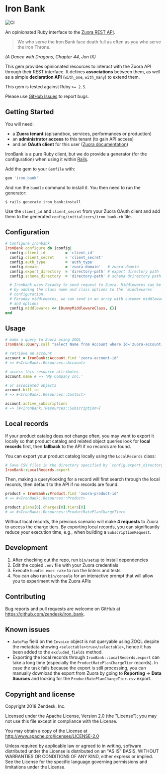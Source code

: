# Iron Bank

![CI](https://github.com/zendesk/iron_bank/workflows/CI/badge.svg?branch=master)

An opinionated Ruby interface to the [Zuora REST API][zuora-dev].

> We who serve the Iron Bank face death full as often as you who serve the Iron
> Throne.

_(A Dance with Dragons, Chapter 44, Jon IX)_

This gem provides opinionated resources to interact with the Zuora API through
their REST interface. It defines **associations** between them, as well as a
simple **declaration API** (`with_one`, `with_many`) to extend them.

This gem is tested against Ruby `>= 2.5`.

Please use [GitHub Issues][issues] to report bugs.

## Getting Started

You will need:

- a **Zuora tenant** (apisandbox, services, performances or production)
- an **administrator access** to this tenant (to gain API access)
- and an **OAuth client** for this user ([Zuora documentation][zuora-doc-oauth])

IronBank is a pure Ruby client, but we do provide a generator (for the
configuration) when using it within [Rails][rails-website].

Add the gem to your `Gemfile` with:

```rb
gem 'iron_bank'
```

And run the `bundle` command to install it. You then need to run the generator:

```
$ rails generate iron_bank:install
```

Use the `client_id` and `client_secret` from your Zuora OAuth client and add
them to the generated `config/initializers/iron_bank.rb` file.

## Configuration

```rb
# Configure Ironbank
IronBank.configure do |config|
  config.client_id         = 'client_id'
  config.client_secret     = 'client_secret'
  config.auth_type         = 'auth_type'
  config.domain            = 'zuora-domain'   # zuora doamin
  config.export_directory  = 'directory-path' # export directory path
  config.schema_directory  = 'directory-path' # schema drirectory path

  # Ironbank uses Faraday to send request to Zuora. Middlewares can be specified
  # by adding the class name and class options to the `middlewares`
  # configuration.
  # Faraday middlewares, we can send in an array with cutomer middleware class
  # and options
  config.middlewares << [DummyMiddlewareClass, {}]
end

```

## Usage

```rb
# make a query to Zuora using ZOQL
IronBank::Query.call "select Name from Account where Id='zuora-account-id'"

# retrieve an account
account = IronBank::Account.find 'zuora-account-id'
# => #<IronBank::Resources::Account>

# access this resource attributes
account.name # => 'My Company Inc.'

# or associated objects
account.bill_to
# => #<IronBank::Resources::Contact>

account.active_subscriptions
# => [#<IronBank::Resources::Subscription>]
```

## Local records

If your product catalog does not change often, you may want to export it locally
so that product catalog and related object queries look for **local records**
first, then **fallback** to the API if no records are found.

You can export your product catalog locally using the `LocalRecords` class:

```rb
# Save CSV files in the directory specified by `config.export_directory`
IronBank::LocalRecords.export
```

Then, making a query/looking for a record will first search through the local
records, then default to the API if no records are found.

```rb
product = IronBank::Product.find 'zuora-product-id'
# => #<IronBank::Resources::Product>

product.plans[0].charges[0].tiers[0]
# => #<IronBank::Resources::ProductRatePlanChargeTier>
```

Without local records, the previous scenario will make **4 requests** to Zuora
to access the charge tiers. By exporting local records, you can significantly
reduce your execution time, e.g., when building a `SubscriptionRequest`.

## Development

1. After checking out the repo, run `bin/setup` to install dependencies
2. Edit the copied `.env` file with your Zuora credentials
3. Execute `bundle exec rake` to run the linters and tests
4. You can also run `bin/console` for an interactive prompt that will allow you
   to experiment with the Zuora APIs

## Contributing

Bug reports and pull requests are welcome on GitHub at
https://github.com/zendesk/iron_bank.

## Known issues

- `AutoPay` field on the `Invoice` object is not queryable using ZOQL despite
  the metadata showing `<selectable>true</selectable>`, hence it has been added
  to the `excluded_fields` method.
- Exporting the local records through `IronBank::LocalRecords.export` can take a
  long time (especially the `ProductRatePlanChargeTier` records). In case the
  task fails because the export is still processing, you can manually download
  the export from Zuora by going to **Reporting** -> **Data Sources** and
  looking for the `ProductRatePlanChargeTier.csv` export.

## Copyright and license

Copyright 2018 Zendesk, Inc.

Licensed under the Apache License, Version 2.0 (the "License"); you may not use
this file except in compliance with the License.

You may obtain a copy of the License at
http://www.apache.org/licenses/LICENSE-2.0

Unless required by applicable law or agreed to in writing, software distributed
under the License is distributed on an "AS IS" BASIS, WITHOUT WARRANTIES OR
CONDITIONS OF ANY KIND, either express or implied. See the License for the
specific language governing permissions and limitations under the License.

[issues]: https://github.com/zendesk/iron_bank/issues
[zuora-describe]: https://www.zuora.com/developer/api-reference/#tag/Describe
[zuora-dev]: https://developer.zuora.com
[zuora-doc-oauth]:
  https://knowledgecenter.zuora.com/CF_Users_and_Administrators/A_Administrator_Settings/Manage_Users#Create_an_OAuth_Client_for_a_User
[zuora-website]: https://www.zuora.com
[rails-website]: https://rubyonrails.org/
